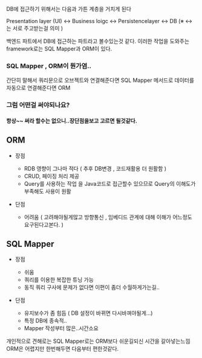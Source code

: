  DB에 접근하기 위해서는 다음과 가튼 계층을 거치게 된다

 Presentation layer (UI) <-> Business loigc <-> Persistencelayer <-> DB
  (※ <-> 는 서로 주고받는걸 의미 )


백엔드 파트에서 DB에 접근하는 파트라고 볼수있는것 같다.
이러한 작업을 도와주는 framework로는 SQL Mapper과 ORM이 있다.


### SQL Mapper , ORM이 뭔가염..

간단히 말해서 쿼리문으로 오브젝트와 연결해준다면 SQL Mapper
메서드로 데이터를 자동으로 연결해준다면 ORM


### 그럼 어떤걸 써야되나요?

#### 항상~~ 써라 할수는 없으니..장단점을보고 고르면 될것같다.

## ORM
- 장점
  - RDB 영향이 그나마 적다 ( 추후 DB변경 , 코드재활용 더 원활함 )
  - CRUD, 페이징 처리 제공 
  - Query를 사용하는 작업 을 Java코드로 접근할수 있으므로 Query의 이해도가 부족해도 사용이 원활
   
   
- 단점
  - 어려움 ( 고려해야될게많고 방향통신 , 임베디드 관계에 대해 이해가 어느정도 요구된다고본다. )
  
## SQL Mapper
- 장점
  - 쉬움
  - 쿼리를 이용한 복잡한 튜닝 가능
  - 동직 쿼리 구사에 문제가 없다면 이편이 좀더 수월하게가는길..
  
- 단점
  - 유지보수가 좀 힘듬 ( DB 설정이 바뀌면 다시바껴야될게...)
  - 특정 DB에 종속적.. 
  - Mapper 작성부터 많은..시간소요
  
  
개인적으로 견해로는 SQL Mapper로는 ORM보다 쉬운길되신 시간을 갈아넣는느낌 
ORM은 어렵지만 한번해두면 다음부터 편한것같다.
